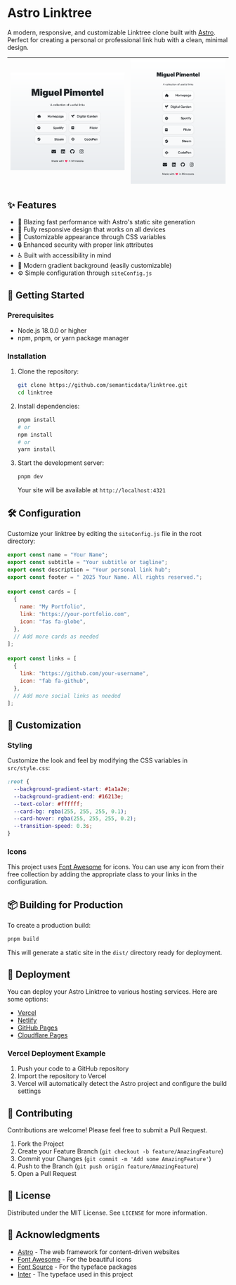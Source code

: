 # Astro Linktree

A modern, responsive, and customizable Linktree clone built with [Astro](https://astro.build/). Perfect for creating a personal or professional link hub with a clean, minimal design.

| ![screenshot](screenshots/screenshot.png) | ![screenshot-slim](screenshots/screenshot-slim.png) |
| ----------------------------------------- | --------------------------------------------------- |

## ✨ Features

- 🚀 Blazing fast performance with Astro's static site generation
- 📱 Fully responsive design that works on all devices
- 🎨 Customizable appearance through CSS variables
- 🔒 Enhanced security with proper link attributes
- ♿ Built with accessibility in mind
- 🌈 Modern gradient background (easily customizable)
- ⚙️ Simple configuration through `siteConfig.js`

## 🚀 Getting Started

### Prerequisites

- Node.js 18.0.0 or higher
- npm, pnpm, or yarn package manager

### Installation

1. Clone the repository:

   ```bash
   git clone https://github.com/semanticdata/linktree.git
   cd linktree
   ```

2. Install dependencies:

   ```bash
   pnpm install
   # or
   npm install
   # or
   yarn install
   ```

3. Start the development server:

   ```bash
   pnpm dev
   ```

   Your site will be available at `http://localhost:4321`

## 🛠 Configuration

Customize your linktree by editing the `siteConfig.js` file in the root directory:

```javascript
export const name = "Your Name";
export const subtitle = "Your subtitle or tagline";
export const description = "Your personal link hub";
export const footer = " 2025 Your Name. All rights reserved.";

export const cards = [
  {
    name: "My Portfolio",
    link: "https://your-portfolio.com",
    icon: "fas fa-globe",
  },
  // Add more cards as needed
];

export const links = [
  {
    link: "https://github.com/your-username",
    icon: "fab fa-github",
  },
  // Add more social links as needed
];
```

## 🎨 Customization

### Styling

Customize the look and feel by modifying the CSS variables in `src/style.css`:

```css
:root {
  --background-gradient-start: #1a1a2e;
  --background-gradient-end: #16213e;
  --text-color: #ffffff;
  --card-bg: rgba(255, 255, 255, 0.1);
  --card-hover: rgba(255, 255, 255, 0.2);
  --transition-speed: 0.3s;
}
```

### Icons

This project uses [Font Awesome](https://fontawesome.com/) for icons. You can use any icon from their free collection by adding the appropriate class to your links in the configuration.

## 📦 Building for Production

To create a production build:

```bash
pnpm build
```

This will generate a static site in the `dist/` directory ready for deployment.

## 🚀 Deployment

You can deploy your Astro Linktree to various hosting services. Here are some options:

- [Vercel](https://vercel.com/)
- [Netlify](https://www.netlify.com/)
- [GitHub Pages](https://pages.github.com/)
- [Cloudflare Pages](https://pages.cloudflare.com/)

### Vercel Deployment Example

1. Push your code to a GitHub repository
2. Import the repository to Vercel
3. Vercel will automatically detect the Astro project and configure the build settings

## 🤝 Contributing

Contributions are welcome! Please feel free to submit a Pull Request.

1. Fork the Project
2. Create your Feature Branch (`git checkout -b feature/AmazingFeature`)
3. Commit your Changes (`git commit -m 'Add some AmazingFeature'`)
4. Push to the Branch (`git push origin feature/AmazingFeature`)
5. Open a Pull Request

## 📄 License

Distributed under the MIT License. See `LICENSE` for more information.

## 🙏 Acknowledgments

- [Astro](https://astro.build/) - The web framework for content-driven websites
- [Font Awesome](https://fontawesome.com/) - For the beautiful icons
- [Font Source](https://github.com/fontsource/fontsource) - For the typeface packages
- [Inter](https://rsms.me/inter/) - The typeface used in this project
